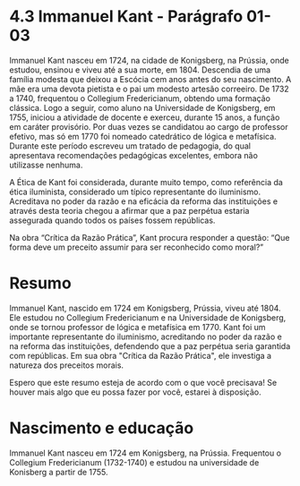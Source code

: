 # 4.3 Immanuel Kant - Parágrafo 01-03

Immanuel Kant nasceu em 1724, na cidade de Konigsberg, na Prússia, onde estudou, ensinou e viveu até a sua morte, em 1804. Descendia de uma família modesta que deixou a Escócia cem anos antes do seu nascimento. A mãe era uma devota pietista e o pai um modesto artesão correeiro. De 1732 a 1740, frequentou o Collegium Fredericianum, obtendo uma formação clássica. Logo a seguir, como aluno na Universidade de Konigsberg, em 1755, iniciou a atividade de docente e exerceu, durante 15 anos, a função em caráter provisório. Por duas vezes se candidatou ao cargo de professor efetivo, mas só em 1770 foi nomeado catedrático de lógica e metafísica. Durante este período escreveu um tratado de pedagogia, do qual apresentava recomendações pedagógicas excelentes, embora não utilizasse nenhuma.

A Ética de Kant foi considerada, durante muito tempo, como referência da ética iluminista, considerado um típico representante do iluminismo. Acreditava no poder da razão e na eficácia da reforma das instituições e através desta teoria chegou a afirmar que a paz perpétua estaria assegurada quando todos os países fossem repúblicas.

Na obra “Crítica da Razão Prática”, Kant procura responder a questão: “Que forma deve um preceito assumir para ser reconhecido como moral?”

# Resumo

Immanuel Kant, nascido em 1724 em Konigsberg, Prússia, viveu até 1804. Ele estudou no Collegium Fredericianum e na Universidade de Konigsberg, onde se tornou professor de lógica e metafísica em 1770. Kant foi um importante representante do iluminismo, acreditando no poder da razão e na reforma das instituições, defendendo que a paz perpétua seria garantida com repúblicas. Em sua obra "Crítica da Razão Prática", ele investiga a natureza dos preceitos morais.

Espero que este resumo esteja de acordo com o que você precisava! Se houver mais algo que eu possa fazer por você, estarei à disposição.

# Nascimento e educação

Immanuel Kant nasceu em 1724 em Konigsberg, na Prússia. Frequentou o Collegium Fredericianum (1732-1740) e estudou na universidade de Konisberg a partir de 1755.

# 